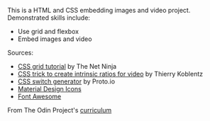 This is a HTML and CSS embedding images and video project. Demonstrated skills include:

- Use grid and flexbox
- Embed images and video

Sources:

- [CSS grid tutorial](https://www.youtube.com/playlist?list=PL4cUxeGkcC9itC4TxYMzFCfveyutyPOCY) by The Net Ninja
- [CSS trick to create intrinsic ratios for video](https://alistapart.com/article/creating-intrinsic-ratios-for-video) by Thierry Koblentz
- [CSS switch generator](https://proto.io/freebies/onoff) by Proto.io
- [Material Design Icons](https://material.io/tools/icons/)
- [Font Awesome](https://fontawesome.com)

From The Odin Project's [curriculum](https://www.theodinproject.com/courses/html5-and-css3/lessons/embedding-images-and-video)
